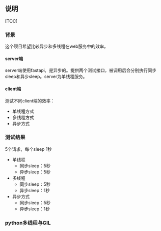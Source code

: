 ## 说明

[TOC]

### 背景

这个项目希望比较异步和多线程在web服务中的效率。

#### server端

server端使用fastapi，是异步的。提供两个测试接口，被调用后会分别执行同步sleep和异步sleep。server为单线程服务。

#### client端

测试不同client端的效率：

- 单线程方式
- 多线程方式
- 异步方式

### 测试结果

5个请求，每个sleep 1秒

- 单线程
  - 同步sleep：5秒
  - 异步sleep：5秒
- 多线程
  - 同步sleep：5秒
  - 异步sleep：1秒
- 异步方式
  - 同步sleep：5秒
  - 异步sleep：1秒

### python多线程与GIL


